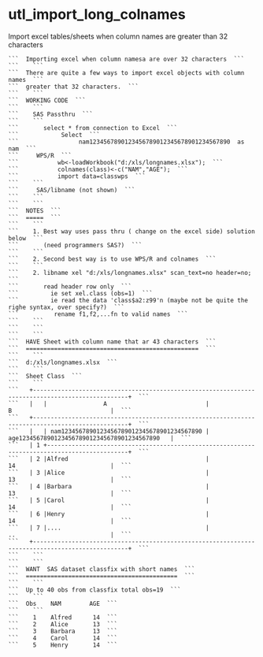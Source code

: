 # utl_import_long_colnames
Import excel tables/sheets when column names are greater than 32 characters

    ```  Importing excel when column namesa are over 32 characters  ```
    ```    ```
    ```  There are quite a few ways to import excel objects with column names  ```
    ```  greater that 32 characters.  ```
    ```    ```
    ```  WORKING CODE  ```
    ```    ```
    ```    SAS Passthru  ```
    ```    ```
    ```       select * from connection to Excel  ```
    ```            Select  ```
    ```                 nam1234567890123456789012345678901234567890  as nam  ```
    ```     WPS/R  ```
    ```           wb<-loadWorkbook("d:/xls/longnames.xlsx");  ```
    ```           colnames(class)<-c("NAM","AGE");  ```
    ```           import data=classwps  ```
    ```    ```
    ```     SAS/libname (not shown)  ```
    ```    ```
    ```    ```
    ```  NOTES  ```
    ```  =====  ```
    ```    ```
    ```    1. Best way uses pass thru ( change on the excel side) solution below  ```
    ```       (need programmers SAS?)  ```
    ```    ```
    ```    2. Second best way is to use WPS/R and colnames  ```
    ```    ```
    ```    2. libname xel "d:/xls/longnames.xlsx" scan_text=no header=no;  ```
    ```       read header row only  ```
    ```         ie set xel.class (obs=1)  ```
    ```         ie read the data 'class$a2:z99'n (maybe not be quite the righe syntax, over specify?)  ```
    ```          rename f1,f2,...fn to valid names  ```
    ```    ```
    ```    ```
    ```    ```
    ```  HAVE Sheet with column name that ar 43 characters  ```
    ```  =================================================  ```
    ```    ```
    ```  d:/xls/longnames.xlsx  ```
    ```    ```
    ```  Sheet Class  ```
    ```    ```
    ```   +-------------------------------------------------------------------------------------------------+  ```
    ```   |   |                A                            |                  B                            |  ```
    ```   +-------------------------------------------------------------------------------------------------+  ```
    ```   |   | nam1234567890123456789012345678901234567890 | age1234567890123456789012345678901234567890   |  ```
    ```   | 1 +---------------------------------------------------------------------------------------------+  ```
    ```   | 2 |Alfred                                       |                  14                           |  ```
    ```   | 3 |Alice                                        |                  13                           |  ```
    ```   | 4 |Barbara                                      |                  13                           |  ```
    ```   | 5 |Carol                                        |                  14                           |  ```
    ```   | 6 |Henry                                        |                  14                           |  ```
    ```   | 7 |....                                         |                  ..                           |  ```
    ```   +-------------------------------------------------------------------------------------------------+  ```
    ```    ```
    ```    ```
    ```  WANT  SAS dataset classfix with short names  ```
    ```  ===========================================  ```
    ```    ```
    ```  Up to 40 obs from classfix total obs=19  ```
    ```    ```
    ```  Obs    NAM        AGE  ```
    ```    ```
    ```    1    Alfred      14  ```
    ```    2    Alice       13  ```
    ```    3    Barbara     13  ```
    ```    4    Carol       14  ```
    ```    5    Henry       14  ```
